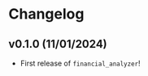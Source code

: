 # Changelog

<!--next-version-placeholder-->

## v0.1.0 (11/01/2024)

- First release of `financial_analyzer`!